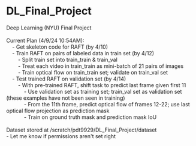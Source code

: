 # DL_Final_Project
Deep Learning (NYU) Final Project \
\
Current Plan (4/9/24 10:54AM): \
    &nbsp;&nbsp;&nbsp;&nbsp;- Get skeleton code for RAFT (by 4/10) \
    &nbsp;&nbsp;&nbsp;&nbsp;- Train RAFT on pairs of labeled data in train set (by 4/12) \
        &nbsp;&nbsp;&nbsp;&nbsp;&nbsp;&nbsp;&nbsp;&nbsp;- Split train set into train_train & train_val \
        &nbsp;&nbsp;&nbsp;&nbsp;&nbsp;&nbsp;&nbsp;&nbsp;- Treat each video in train_train as mini-batch of 21 pairs of images \
        &nbsp;&nbsp;&nbsp;&nbsp;&nbsp;&nbsp;&nbsp;&nbsp;- Train optical flow on train_train set; validate on train_val set \
    &nbsp;&nbsp;&nbsp;&nbsp;- Test trained RAFT on validation set (by 4/14) \
        &nbsp;&nbsp;&nbsp;&nbsp;&nbsp;&nbsp;&nbsp;&nbsp;- With pre-trained RAFT, shift task to predict last frame given first 11 \
            &nbsp;&nbsp;&nbsp;&nbsp;&nbsp;&nbsp;&nbsp;&nbsp;&nbsp;&nbsp;&nbsp;&nbsp;- Use validation set as training set; train_val set as validation set (these examples have not been seen in training) \
            &nbsp;&nbsp;&nbsp;&nbsp;&nbsp;&nbsp;&nbsp;&nbsp;&nbsp;&nbsp;&nbsp;&nbsp;- From the 11th frame, predict optical flow of frames 12-22; use last optical flow projection as prediction mask \
            &nbsp;&nbsp;&nbsp;&nbsp;&nbsp;&nbsp;&nbsp;&nbsp;&nbsp;&nbsp;&nbsp;&nbsp;- Train on ground truth mask and prediction mask IoU \
\
Dataset stored at /scratch/pdt9929/DL_Final_Project/dataset \
    - Let me know if permissions aren't set right